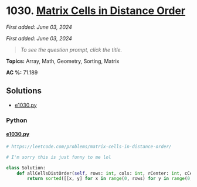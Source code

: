 # 1030. [Matrix Cells in Distance Order](<https://leetcode.com/problems/matrix-cells-in-distance-order>)

*First added: June 03, 2024*

*First added: June 03, 2024*


> *To see the question prompt, click the title.*

**Topics:** Array, Math, Geometry, Sorting, Matrix

**AC %:** 71.189


## Solutions

- [e1030.py](<../my-submissions/e1030.py>)
### Python
#### [e1030.py](<../my-submissions/e1030.py>)
```Python
# https://leetcode.com/problems/matrix-cells-in-distance-order/

# I'm sorry this is just funny to me lol

class Solution:
    def allCellsDistOrder(self, rows: int, cols: int, rCenter: int, cCenter: int) -> List[List[int]]:
        return sorted([[x, y] for x in range(0, rows) for y in range(0, cols)], key=lambda x: (abs(x[0] - rCenter) + abs(x[1] - cCenter)))
```


